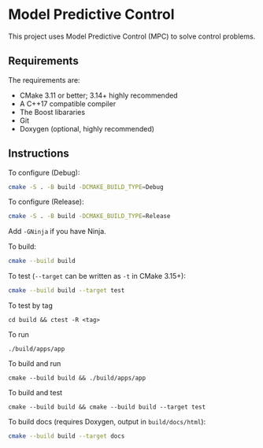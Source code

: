 # Model Predictive Control

This project uses Model Predictive Control (MPC) to solve control problems.

## Requirements

The requirements are:

- CMake 3.11 or better; 3.14+ highly recommended
- A C++17 compatible compiler
- The Boost libararies
- Git
- Doxygen (optional, highly recommended)

## Instructions

To configure (Debug):

```bash
cmake -S . -B build -DCMAKE_BUILD_TYPE=Debug
```

To configure (Release):

```bash
cmake -S . -B build -DCMAKE_BUILD_TYPE=Release
```

Add `-GNinja` if you have Ninja.

To build:

```bash
cmake --build build
```

To test (`--target` can be written as `-t` in CMake 3.15+):

```bash
cmake --build build --target test
```

To test by tag
```
cd build && ctest -R <tag>
```

To run
```
./build/apps/app
```

To build and run
```
cmake --build build && ./build/apps/app
```

To build and test
```
cmake --build build && cmake --build build --target test
```

To build docs (requires Doxygen, output in `build/docs/html`):

```bash
cmake --build build --target docs
```
